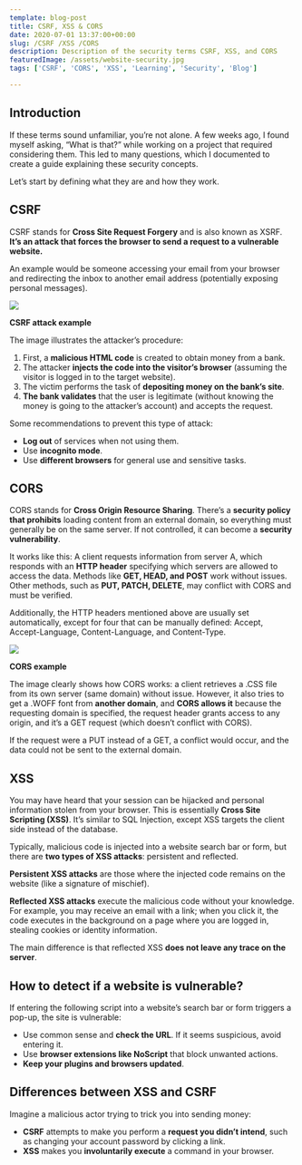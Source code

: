 ```yaml
---
template: blog-post
title: CSRF, XSS & CORS
date: 2020-07-01 13:37:00+00:00
slug: /CSRF /XSS /CORS
description: Description of the security terms CSRF, XSS, and CORS
featuredImage: /assets/website-security.jpg
tags: ['CSRF', 'CORS', 'XSS', 'Learning', 'Security', 'Blog']

---
```


## Introduction

If these terms sound unfamiliar, you’re not alone. A few weeks ago, I found myself asking, “What is that?” while working on a project that required considering them. This led to many questions, which I documented to create a guide explaining these security concepts.

Let’s start by defining what they are and how they work.

## CSRF

CSRF stands for **Cross Site Request Forgery** and is also known as XSRF. **It’s an attack that forces the browser to send a request to a vulnerable website.**

An example would be someone accessing your email from your browser and redirecting the inbox to another email address (potentially exposing personal messages).

![](https://airanschez.files.wordpress.com/2020/07/1_wi0jgx4-dbt7mxupgatf7w.png?w=640 " ")

**CSRF attack example**

The image illustrates the attacker’s procedure:

1. First, a **malicious HTML code** is created to obtain money from a bank.
2. The attacker **injects the code into the visitor’s browser** (assuming the visitor is logged in to the target website).
3. The victim performs the task of **depositing money on the bank’s site**.
4. **The bank validates** that the user is legitimate (without knowing the money is going to the attacker’s account) and accepts the request.

Some recommendations to prevent this type of attack:

* **Log out** of services when not using them.
* Use **incognito mode**.
* Use **different browsers** for general use and sensitive tasks.

## CORS

CORS stands for **Cross Origin Resource Sharing**. There’s a **security policy that prohibits** loading content from an external domain, so everything must generally be on the same server. If not controlled, it can become a **security vulnerability**.

It works like this: A client requests information from server A, which responds with an **HTTP header** specifying which servers are allowed to access the data. Methods like **GET, HEAD, and POST** work without issues. Other methods, such as **PUT, PATCH, DELETE**, may conflict with CORS and must be verified.

Additionally, the HTTP headers mentioned above are usually set automatically, except for four that can be manually defined: Accept, Accept-Language, Content-Language, and Content-Type.

![](https://airanschez.files.wordpress.com/2020/07/angular_nginx_cors.png?w=800 " ")

**CORS example**

The image clearly shows how CORS works: a client retrieves a .CSS file from its own server (same domain) without issue. However, it also tries to get a .WOFF font from **another domain**, and **CORS allows it** because the requesting domain is specified, the request header grants access to any origin, and it’s a GET request (which doesn’t conflict with CORS).

If the request were a PUT instead of a GET, a conflict would occur, and the data could not be sent to the external domain.

## XSS

You may have heard that your session can be hijacked and personal information stolen from your browser. This is essentially **Cross Site Scripting (XSS)**. It’s similar to SQL Injection, except XSS targets the client side instead of the database.

Typically, malicious code is injected into a website search bar or form, but there are **two types of XSS attacks**: persistent and reflected.

**Persistent XSS attacks** are those where the injected code remains on the website (like a signature of mischief).

**Reflected XSS attacks** execute the malicious code without your knowledge. For example, you may receive an email with a link; when you click it, the code executes in the background on a page where you are logged in, stealing cookies or identity information.

The main difference is that reflected XSS **does not leave any trace on the server**.

## How to detect if a website is vulnerable?

If entering the following script into a website’s search bar or form triggers a pop-up, the site is vulnerable:

* Use common sense and **check the URL**. If it seems suspicious, avoid entering it.
* Use **browser extensions like NoScript** that block unwanted actions.
* **Keep your plugins and browsers updated**.

## Differences between XSS and CSRF

Imagine a malicious actor trying to trick you into sending money:

* **CSRF** attempts to make you perform a **request you didn’t intend**, such as changing your account password by clicking a link.
* **XSS** makes you **involuntarily execute** a command in your browser.